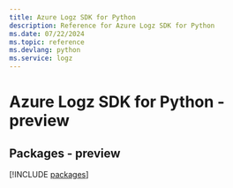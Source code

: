 ```yaml
---
title: Azure Logz SDK for Python
description: Reference for Azure Logz SDK for Python
ms.date: 07/22/2024
ms.topic: reference
ms.devlang: python
ms.service: logz
---
```

# Azure Logz SDK for Python - preview
## Packages - preview
[!INCLUDE [packages](logz-index.md)]